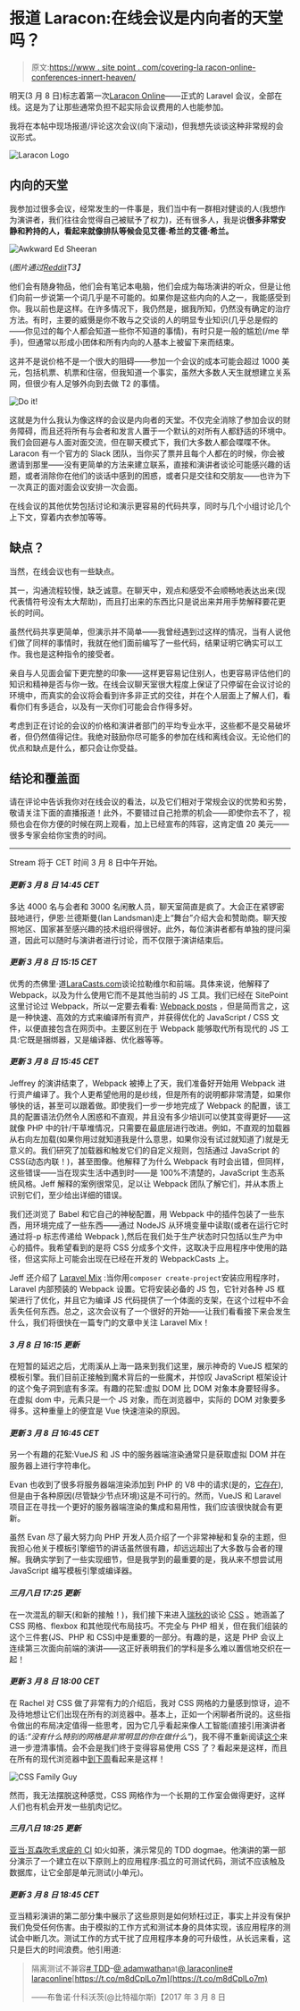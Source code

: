 # 报道 Laracon:在线会议是内向者的天堂吗？

> 原文:[https://www . site point . com/covering-la racon-online-conferences-innert-heaven/](https://www.sitepoint.com/covering-laracon-online-conferences-introvert-heaven/)

明天(3 月 8 日)标志着第一次[Laracon Online](https://laracon.net/)——正式的 Laravel 会议，全部在线。这是为了让那些通常负担不起实际会议费用的人也能参加。

我将在本帖中现场报道/评论这次会议(向下滚动)，但我想先谈谈这种非常规的会议形式。

![Laracon Logo](../Images/63f0840862faa79c7fca1792dbddd157.png)

## 内向的天堂

我参加过很多会议，经常发生的一件事是，我们当中有一群相对健谈的人(我想作为演讲者，我们往往会觉得自己被赋予了权力)，还有很多人，我是说**很多非常安静和矜持的人，看起来就像排队等候会见艾德·希兰的艾德·希兰。**

![Awkward Ed Sheeran](../Images/81c112dcdb2a99b74358e2f48d62fde2.png)

(*图片通过[Reddit](https://www.reddit.com/r/funny/comments/5xj0g8/ed_sheeran_looks_like_hes_queuing_up_to_meet_ed/?ref=search_posts)T3】*

他们会有随身物品，他们会有笔记本电脑，他们会成为每场演讲的听众，但是让他们向前一步说第一个词几乎是不可能的。如果你是这些内向的人之一，我能感受到你。我以前也是这样。在许多情况下，我仍然是，据我所知，仍然没有确定的治疗方法。有时，主要的威慑是你不敢与之交谈的人的明显专业知识(几乎总是假的——你见过的每个人都会知道一些你不知道的事情)，有时只是一般的尴尬(/me 举手)，但通常以形成小团体和所有内向的人基本上被留下来而结束。

这并不是说价格不是一个很大的阻碍——参加一个会议的成本可能会超过 1000 美元，包括机票、机票和住宿，但我知道一个事实，虽然大多数人天生就想建立关系网，但很少有人足够外向到去做 T2 的事情。

![Do it!](../Images/07cf5f66e6508c779996da3a98e0c5af.png)

这就是为什么我认为像这样的会议是内向者的天堂。不仅完全消除了参加会议的财务障碍，而且还将所有与会者和发言人置于一个默认的对所有人都舒适的环境中。我们会回避与人面对面交流，但在聊天模式下，我们大多数人都会喋喋不休。Laracon 有一个官方的 Slack 团队，当你买了票并且每个人都在的时候，你会被邀请到那里——没有更简单的方法来建立联系，直接和演讲者谈论可能感兴趣的话题，或者消除你在他们的谈话中感到的困惑，或者只是交往和交朋友——也许为下一次真正的面对面会议安排一次会面。

在线会议的其他优势包括讨论和演示更容易的代码共享，同时与几个小组讨论几个上下文，穿着内衣参加等等。

## 缺点？

当然，在线会议也有一些缺点。

其一，沟通流程较慢，缺乏诚意。在聊天中，观点和感受不会顺畅地表达出来(现代表情符号没有太大帮助)，而且打出来的东西比只是说出来并用手势解释要花更长的时间。

虽然代码共享更简单，但演示并不简单——我曾经遇到过这样的情况，当有人说他们做了同样的事情时，我就在他们面前编写了一些代码，结果证明它确实可以工作。我也是这种指令的接受者。

亲自与人见面会留下更完整的印象——这样更容易记住别人，也更容易评估他们的知识和精神是否与你一致。在线会议聊天室很大程度上保证了只停留在会议讨论的环境中，而真实的会议将会看到许多非正式的交往，并在个人层面上了解人们，看看你们有多适合，以及有一天你们可能会合作得多好。

考虑到正在讨论的会议的价格和演讲者部门的平均专业水平，这些都不是交易破坏者，但仍然值得记住。我绝对鼓励你尽可能多的参加在线和离线会议。无论他们的优点和缺点是什么，都只会让你受益。

## 结论和覆盖面

请在评论中告诉我你对在线会议的看法，以及它们相对于常规会议的优势和劣势，敬请关注下面的直播报道！此外，不要错过自己抢票的机会——即使你去不了，视频也会在你方便的时候在网上观看，加上已经宣布的阵容，这肯定值 20 美元——很多专家会给你宝贵的时间。

* * *

Stream 将于 CET 时间 3 月 8 日中午开始。

#### ***更新 3 月 8 日 14:45 CET***

多达 4000 名与会者和 3000 名闲散人员，聊天室简直是疯了。大会正在紧锣密鼓地进行，伊恩·兰德斯曼(Ian Landsman)走上“舞台”介绍大会和赞助商。聊天按照地区、国家甚至感兴趣的技术组织得很好。此外，每位演讲者都有单独的提问渠道，因此可以随时与演讲者进行讨论，而不仅限于演讲结束后。

#### ***更新 3 月 8 日 15:15 CET***

优秀的杰佛里·道[LaraCasts.com](http://laracasts.com)谈论拉勒维尔和前端。具体来说，他解释了 Webpack，以及为什么使用它而不是其他当前的 JS 工具。我们已经在 SitePoint 这里讨论过 Webpack，所以一定要去看看: [Webpack posts](https://www.sitepoint.com/webpack-beginner-guide/) ，但是简而言之，这是一种快速、高效的方式来编译所有资产，并获得优化的 JavaScript / CSS 文件，以便直接包含在网页中。主要区别在于 Webpack 能够取代所有现代的 JS 工具:它既是捆绑器，又是编译器、优化器等等。

#### ***更新 3 月 8 日 15:45 CET***

Jeffrey 的演讲结束了，Webpack 被捧上了天，我们准备好开始用 Webpack 进行资产编译了。我个人更希望他用的是纱线，但是所有的说明都非常清楚，如果你够快的话，甚至可以跟着做。即使我们一步一步地完成了 Webpack 的配置，该工具的配置语法仍然令人困惑和不直观，并且没有多少培训可以使其变得更好——这就像 PHP 中的针/干草堆情况，只需要在最底层进行改进。例如，不直观的加载器从右向左加载(如果你用过就知道我是什么意思，如果你没有试过就知道了)就是无意义的。我们研究了加载器和触发它们的自定义规则，包括通过 JavaScript 的 CSS(动态内联！)，甚至图像。他解释了为什么 Webpack 有时会出错，但同样，这些错误——当在现实生活中遇到时——是 100%不清楚的，JavaScript 生态系统风格。Jeff 解释的案例很常见，足以让 Webpack 团队了解它们，并从本质上识别它们，至少给出详细的错误。

我们还浏览了 Babel 和它自己的神秘配置，用 Webpack 中的插件包装了一些东西，用环境完成了一些东西——通过 NodeJS 从环境变量中读取(或者在运行它时通过将-p 标志传递给 Webpack ),然后在我们处于生产状态时只包括以生产为中心的插件。我希望看到的是将 CSS 分成多个文件，这取决于应用程序中使用的路径，但这实际上可能会出现在已经在开发的 WebpackCasts 上。

Jeff 还介绍了 [Laravel Mix](https://laravel.com/docs/5.4/mix) :当你用`composer create-project`安装应用程序时，Laravel 内部预装的 Webpack 设置。它将安装必备的 JS 包，它针对各种 JS 框架进行了优化，并且它为编译 JS 代码提供了一个体面的支架，在这个过程中不会丢失任何东西。总之，这次会议有了一个很好的开始——让我们看看接下来会发生什么，我们将很快在一篇专门的文章中关注 Laravel Mix！

#### ***3 月 8 日 16:15 更新***

在短暂的延迟之后，尤雨溪从上海一路来到我们这里，展示神奇的 VueJS 框架的模板引擎。我们目前正接触到魔术背后的一些魔术，并惊叹 JavaScript 框架设计的这个兔子洞到底有多深。有趣的花絮:虚拟 DOM 比 DOM 对象本身要轻得多。在虚拟 dom 中，元素只是一个 JS 对象，而在浏览器中，实际的 DOM 对象要多得多。这种重量上的便宜是 Vue 快速渲染的原因。

#### ***更新 3 月 8 日 16:45 CET***

另一个有趣的花絮:VueJS 和 JS 中的服务器端渲染通常只是获取虚拟 DOM 并在服务器上进行字符串化。

Evan 也收到了很多将服务器端渲染添加到 PHP 的 V8 中的请求(是的，[它存在](http://php.net/manual/en/book.v8js.php)),但是由于各种原因(尽管缺少节点环境)这是不可行的。然而，VueJS 和 Laravel 项目正在寻找一个更好的服务器端渲染的集成和易用性，我们应该很快就会有更新。

虽然 Evan 尽了最大努力向 PHP 开发人员介绍了一个非常神秘和复杂的主题，但我担心他关于模板引擎细节的讲话虽然很有趣，却远远超出了大多数与会者的理解。我确实学到了一些实现细节，但是我学到的最重要的是，我从来不想尝试用 JavaScript 编写模板引擎或编译器。

#### ***三月八日 17:25 更新***

在一次混乱的聊天(和新的接触！)，我们接下来进入[瑞秋的](https://rachelandrew.co.uk/)谈论 [CSS](https://www.sitepoint.com/html-css/css/) 。她涵盖了 CSS 网格、flexbox 和其他现代布局技巧。不完全与 PHP 相关，但在我们组装的这个三件套(JS、PHP 和 CSS)中是重要的一部分。有趣的是，这是 PHP 会议上连续第三次面向前端的演讲——这正好表明我们的学科是多么难以置信地交织在一起！

#### ***更新 3 月 8 日 18:00 CET***

在 Rachel 对 CSS 做了非常有力的介绍后，我对 CSS 网格的力量感到惊讶，迫不及待地想让它们出现在所有的浏览器中。基本上，正如一个闲聊者所说的。这些指令做出的布局决定值得一些思考，因为它几乎看起来像人工智能(直接引用演讲者的话:*“没有什么特别的网格是非常明显的你在做什么”*)，我不得不重新阅读[这个](https://www.sitepoint.com/introducing-the-css-grid-layout/)来进一步澄清事情。会不会是我们终于变得容易使用 CSS 了？看起来是这样，而且在所有的现代浏览器中[到下周](http://caniuse.com/#search=grid)看起来是这样！

![CSS Family Guy](../Images/8cfb506cf4038db2d6a27240843ef289.png)

然而，我无法摆脱这种感觉，CSS 网格作为一个长期的工作室会做得更好，这样人们也有机会开发一些肌肉记忆。

#### ***三月八日 18:25 更新***

[亚当·瓦森](https://twitter.com/adamwathan)[吹毛求疵的 CI](https://www.sitepoint.com/nitpicking-over-code-standards-with-nitpick-ci/) 如火如荼，演示常见的 TDD dogmae。他演讲的第一部分演示了一个建立在以下原则上的应用程序:孤立的可测试代码，测试不应该触及数据库，让它全部是单元测试(小单元)。

#### ***更新 3 月 8 日 18:45 CET***

亚当精彩演讲的第二部分集中展示了这些原则是如何矫枉过正，事实上并没有保护我们免受任何伤害。由于模拟的工作方式和测试本身的具体实现，该应用程序的测试会中断几次。测试工作的方式干扰了应用程序本身的可升级性，从长远来看，这只是巨大的时间浪费。他引用道:

> 隔离测试不兼容[# TDD](https://twitter.com/hashtag/TDD?src=hash)–[@ adamwathan](https://twitter.com/adamwathan)at[@ laraconline](https://twitter.com/LaraconOnline)[# laraconline](https://twitter.com/hashtag/LaraconOnline?src=hash)[https://t.co/m8dCplLo7m](https://t.co/m8dCplLo7m)
> 
> ——布鲁诺·什科沃茨(@比特福尔斯)【2017 年 3 月 8 日